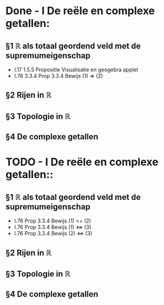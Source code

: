 # Done - I De reële en complexe getallen:

## §1 $\mathbb{R}$ als totaal geordend veld met de supremumeigenschap
 - I.17 1.5.5 Propositie Visualisatie en geogebra applet
 - I.76 3.3.4 Prop 3.3.4 Bewijs (1) => (2)
## §2 Rijen in $\mathbb{R}$
## §3 Topologie in $\mathbb{R}$
## §4 De complexe getallen

# TODO - I De reële en complexe getallen::

## §1 $\mathbb{R}$ als totaal geordend veld met de supremumeigenschap
- I.76 Prop 3.3.4 Bewijs (1) <= (2)
- I.76 Prop 3.3.4 Bewijs (1) <=> (3)
- I.76 Prop 3.3.4 Bewijs (2) <=> (3)

## §2 Rijen in $\mathbb{R}$

## §3 Topologie in $\mathbb{R}$

## §4 De complexe getallen
